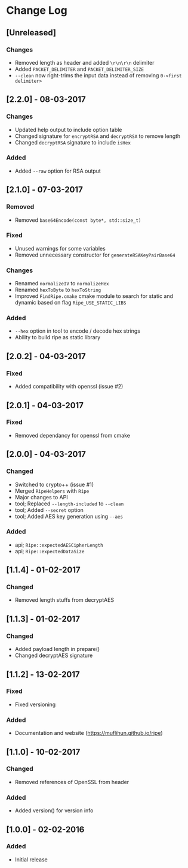 # Change Log

## [Unreleased]
### Changes
- Removed length as header and added `\r\n\r\n` delimiter
- Added `PACKET_DELIMITER` and `PACKET_DELIMITER_SIZE`
- `--clean` now right-trims the input data instead of removing `0-<first delimiter>`

## [2.2.0] - 08-03-2017
### Changes
- Updated help output to include option table
- Changed signature for `encryptRSA` and `decryptRSA` to remove length
- Changed `decryptRSA` signature to include `isHex`

### Added
- Added `--raw` option for RSA output

## [2.1.0] - 07-03-2017
### Removed
- Removed `base64Encode(const byte*, std::size_t)`

### Fixed
- Unused warnings for some variables
- Removed unnecessary constructor for `generateRSAKeyPairBase64`

### Changes
- Renamed `normalizeIV` to `normalizeHex`
- Renamed `hexToByte` to `hexToString`
- Improved `FindRipe.cmake` cmake module to search for static and dynamic based on flag `Ripe_USE_STATIC_LIBS`

### Added
- `--hex` option in tool to encode / decode hex strings
- Ability to build ripe as static library

## [2.0.2] - 04-03-2017
### Fixed
- Added compatibility with openssl (issue #2)

## [2.0.1] - 04-03-2017
### Fixed
- Removed dependancy for openssl from cmake

## [2.0.0] - 04-03-2017
### Changed
- Switched to crypto++ (issue #1)
- Merged `RipeHelpers` with `Ripe`
- Major changes to API
- tool; Replaced `--length-included` to `--clean`
- tool; Added `--secret` option
- tool; Added AES key generation using `--aes`

### Added
- api; `Ripe::expectedAESCipherLength`
- api; `Ripe::expectedDataSize`

## [1.1.4] - 01-02-2017
### Changed
- Removed length stuffs from decryptAES

## [1.1.3] - 01-02-2017
### Changed
- Added payload length in prepare()
- Changed decryptAES signature

## [1.1.2] - 13-02-2017
### Fixed
- Fixed versioning

### Added
- Documentation and website (https://muflihun.github.io/ripe)

## [1.1.0] - 10-02-2017
### Changed
- Removed references of OpenSSL from header

### Added
* Added version() for version info

## [1.0.0] - 02-02-2016
### Added
- Initial release
